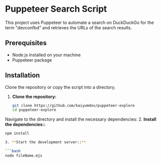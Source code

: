 # Puppeteer Search Script

This project uses Puppeteer to automate a search on DuckDuckGo for the term "devconfbd" and retrieves the URLs of the search results.

## Prerequisites

- Node.js installed on your machine
- Puppeteer package

## Installation

Clone the repository or copy the script into a directory.
1. **Clone the repository:**

   ```bash
   git clone https://github.com/kaiyumdev/puppeteer-explore
   cd puppeteer-explore

Navigate to the directory and install the necessary dependencies:
2. **Install the dependencies::**

   ```bash
   npm install

3. **Start the development server::**

   ```bash
   node fileName.mjs

